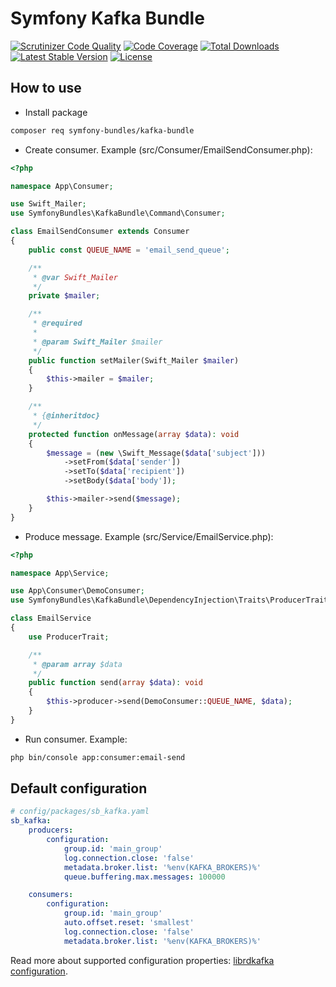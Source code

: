 Symfony Kafka Bundle
====================

[![Scrutinizer Code Quality][scrutinizer-code-quality-image]][scrutinizer-code-quality-link]
[![Code Coverage][code-coverage-image]][code-coverage-link]
[![Total Downloads][downloads-image]][package-link]
[![Latest Stable Version][stable-image]][package-link]
[![License][license-image]][license-link]

How to use
----------
* Install package
```bash
composer req symfony-bundles/kafka-bundle
```

* Create consumer. Example (src/Consumer/EmailSendConsumer.php):
```php
<?php

namespace App\Consumer;

use Swift_Mailer;
use SymfonyBundles\KafkaBundle\Command\Consumer;

class EmailSendConsumer extends Consumer
{
    public const QUEUE_NAME = 'email_send_queue';

    /**
     * @var Swift_Mailer
     */
    private $mailer;

    /**
     * @required
     *
     * @param Swift_Mailer $mailer
     */
    public function setMailer(Swift_Mailer $mailer)
    {
        $this->mailer = $mailer;
    }

    /**
     * {@inheritdoc}
     */
    protected function onMessage(array $data): void
    {
        $message = (new \Swift_Message($data['subject']))
            ->setFrom($data['sender'])
            ->setTo($data['recipient'])
            ->setBody($data['body']);

        $this->mailer->send($message);
    }
}
```

* Produce message. Example (src/Service/EmailService.php):
```php
<?php

namespace App\Service;

use App\Consumer\DemoConsumer;
use SymfonyBundles\KafkaBundle\DependencyInjection\Traits\ProducerTrait;

class EmailService
{
    use ProducerTrait;

    /**
     * @param array $data
     */
    public function send(array $data): void
    {
        $this->producer->send(DemoConsumer::QUEUE_NAME, $data);
    }
}
```

* Run consumer. Example:
```bash
php bin/console app:consumer:email-send
```

Default configuration
---------------------
``` yml
# config/packages/sb_kafka.yaml
sb_kafka:
    producers:
        configuration:
            group.id: 'main_group'
            log.connection.close: 'false'
            metadata.broker.list: '%env(KAFKA_BROKERS)%'
            queue.buffering.max.messages: 100000

    consumers:
        configuration:
            group.id: 'main_group'
            auto.offset.reset: 'smallest'
            log.connection.close: 'false'
            metadata.broker.list: '%env(KAFKA_BROKERS)%'
```

Read more about supported configuration properties: [librdkafka configuration][librdkafka-configuration-link].

[package-link]: https://packagist.org/packages/symfony-bundles/kafka-bundle
[license-link]: https://github.com/symfony-bundles/kafka-bundle/blob/master/LICENSE
[license-image]: https://poser.pugx.org/symfony-bundles/kafka-bundle/license
[stable-image]: https://poser.pugx.org/symfony-bundles/kafka-bundle/v/stable
[downloads-image]: https://poser.pugx.org/symfony-bundles/kafka-bundle/downloads
[code-coverage-link]: https://scrutinizer-ci.com/g/symfony-bundles/kafka-bundle/?branch=master
[code-coverage-image]: https://scrutinizer-ci.com/g/symfony-bundles/kafka-bundle/badges/coverage.png?b=master
[scrutinizer-code-quality-link]: https://scrutinizer-ci.com/g/symfony-bundles/kafka-bundle/?branch=master
[scrutinizer-code-quality-image]: https://scrutinizer-ci.com/g/symfony-bundles/kafka-bundle/badges/quality-score.png?b=master
[librdkafka-configuration-link]: https://github.com/edenhill/librdkafka/blob/master/CONFIGURATION.md
